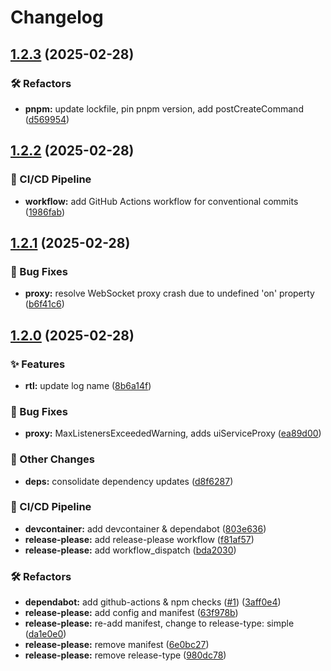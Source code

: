 # Changelog

## [1.2.3](https://github.com/I-am-PUID-0/dmbdb/compare/dmbdb-v1.2.2...dmbdb-v1.2.3) (2025-02-28)


### 🛠️ Refactors

* **pnpm:** update lockfile, pin pnpm version, add postCreateCommand ([d569954](https://github.com/I-am-PUID-0/dmbdb/commit/d56995405cf8f126e2937ecdd065fbc6e87be531))

## [1.2.2](https://github.com/I-am-PUID-0/dmbdb/compare/dmbdb-v1.2.1...dmbdb-v1.2.2) (2025-02-28)


### 🚀 CI/CD Pipeline

* **workflow:** add GitHub Actions workflow for conventional commits ([1986fab](https://github.com/I-am-PUID-0/dmbdb/commit/1986fabe6e2e9f6df6bfaeff47014af3abff8d4d))

## [1.2.1](https://github.com/I-am-PUID-0/dmbdb/compare/dmbdb-v1.2.0...dmbdb-v1.2.1) (2025-02-28)


### 🐛 Bug Fixes

* **proxy:** resolve WebSocket proxy crash due to undefined 'on' property ([b6f41c6](https://github.com/I-am-PUID-0/dmbdb/commit/b6f41c63824fc818426d270fe340bc61b83555b9))

## [1.2.0](https://github.com/I-am-PUID-0/dmbdb/compare/dmbdb-v1.1.0...dmbdb-v1.2.0) (2025-02-28)


### ✨ Features

* **rtl:** update log name ([8b6a14f](https://github.com/I-am-PUID-0/dmbdb/commit/8b6a14fdabaa7be9f34aa0bc42e31a1a02866e87))


### 🐛 Bug Fixes

* **proxy:** MaxListenersExceededWarning, adds uiServiceProxy ([ea89d00](https://github.com/I-am-PUID-0/dmbdb/commit/ea89d00510ee57783863f9535eda0edbb223a5a1))


### 🤡 Other Changes

* **deps:** consolidate dependency updates ([d8f6287](https://github.com/I-am-PUID-0/dmbdb/commit/d8f62871ec261d3580196d28cd04b35977d4ff6c))


### 🚀 CI/CD Pipeline

* **devcontainer:** add devcontainer & dependabot ([803e636](https://github.com/I-am-PUID-0/dmbdb/commit/803e636f7dc0667473b90370a76e0f6366c0fca0))
* **release-please:** add release-please workflow ([f81af57](https://github.com/I-am-PUID-0/dmbdb/commit/f81af57c54c0174c03114c84ab4ffbe56a89da83))
* **release-please:** add workflow_dispatch ([bda2030](https://github.com/I-am-PUID-0/dmbdb/commit/bda2030d4e6849296c20bb87b785bb8a3e21fb76))


### 🛠️ Refactors

* **dependabot:** add github-actions & npm checks ([#1](https://github.com/I-am-PUID-0/dmbdb/issues/1)) ([3aff0e4](https://github.com/I-am-PUID-0/dmbdb/commit/3aff0e4e3234e3e71ad16a71a705b71da17da636))
* **release-please:** add config and manifest ([63f978b](https://github.com/I-am-PUID-0/dmbdb/commit/63f978b76c7d17fdb448e0174f862ce127040f34))
* **release-please:** re-add manifest, change to release-type: simple ([da1e0e0](https://github.com/I-am-PUID-0/dmbdb/commit/da1e0e0dcf40eb159a4215ced7879df33a88c9fd))
* **release-please:** remove manifest ([6e0bc27](https://github.com/I-am-PUID-0/dmbdb/commit/6e0bc27cd27eb49a9ff14867ba3e0d68832e887d))
* **release-please:** remove release-type ([980dc78](https://github.com/I-am-PUID-0/dmbdb/commit/980dc7861488bc1fcff30a34ce094d289f4cfaa4))
